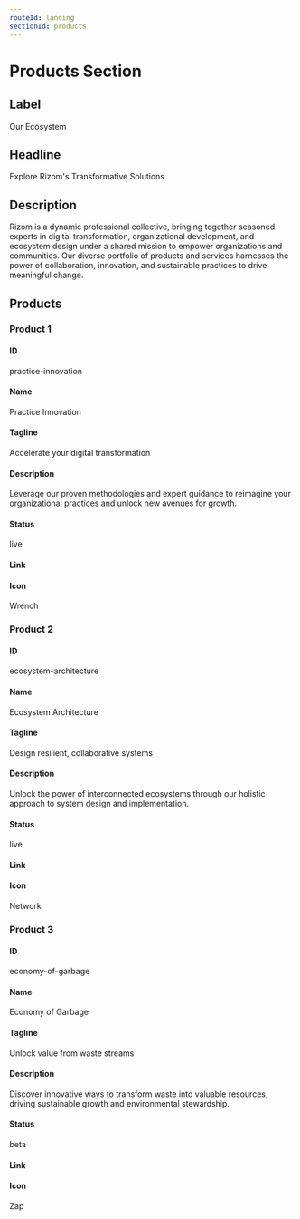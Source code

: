 ```yaml
---
routeId: landing
sectionId: products
---
```


# Products Section

## Label

Our Ecosystem

## Headline

Explore Rizom's Transformative Solutions

## Description

Rizom is a dynamic professional collective, bringing together seasoned experts in digital transformation, organizational development, and ecosystem design under a shared mission to empower organizations and communities. Our diverse portfolio of products and services harnesses the power of collaboration, innovation, and sustainable practices to drive meaningful change.

## Products

### Product 1

#### ID

practice-innovation

#### Name

Practice Innovation

#### Tagline

Accelerate your digital transformation

#### Description

Leverage our proven methodologies and expert guidance to reimagine your organizational practices and unlock new avenues for growth.

#### Status

live

#### Link

#### Icon

Wrench

### Product 2

#### ID

ecosystem-architecture

#### Name

Ecosystem Architecture

#### Tagline

Design resilient, collaborative systems

#### Description

Unlock the power of interconnected ecosystems through our holistic approach to system design and implementation.

#### Status

live

#### Link

#### Icon

Network

### Product 3

#### ID

economy-of-garbage

#### Name

Economy of Garbage

#### Tagline

Unlock value from waste streams

#### Description

Discover innovative ways to transform waste into valuable resources, driving sustainable growth and environmental stewardship.

#### Status

beta

#### Link

#### Icon

Zap
